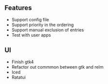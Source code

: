 ## Features

* Support config file
* Support priority in the ordering
* Support manual exclusion of entries
* Test with user apps

## UI

* Finish gtk4
* Refactor out commmon between gtk and relm
* Iced
* Ratatui